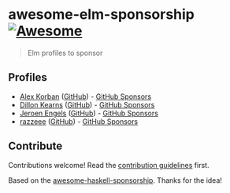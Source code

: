 # awesome-elm-sponsorship [![Awesome](https://awesome.re/badge.svg)](https://awesome.re)

> Elm profiles to sponsor


## Profiles

* [Alex Korban](https://korban.net/elm/about) ([GitHub](https://github.com/alexkorban)) - [GitHub Sponsors](https://github.com/sponsors/alexkorban)
* [Dillon Kearns](https://incrementalelm.com) ([GitHub](https://github.com/dillonkearns)) - [GitHub Sponsors](https://github.com/sponsors/dillonkearns)
* [Jeroen Engels](https://jfmengels.net/) ([GitHub](https://github.com/jfmengels/)) - [GitHub Sponsors](https://github.com/sponsors/jfmengels)
* [razzeee](https://twitter.com/Razzee) ([GitHub](https://github.com/razzeee/)) - [GitHub Sponsors](https://github.com/sponsors/razzeee)


## Contribute

Contributions welcome! Read the [contribution guidelines](contributing.md) first.

Based on the [awesome-haskell-sponsorship](https://github.com/kowainik/awesome-haskell-sponsorship). Thanks for the idea!
